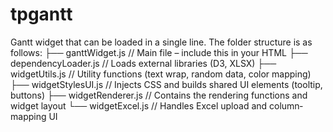 # tpgantt
Gantt widget that can be loaded in a single line.  The folder structure is as follows: 
  ├── ganttWidget.js         // Main file – include this in your HTML
  ├── dependencyLoader.js    // Loads external libraries (D3, XLSX)
  ├── widgetUtils.js         // Utility functions (text wrap, random data, color mapping)
  ├── widgetStylesUI.js      // Injects CSS and builds shared UI elements (tooltip, buttons)
  ├── widgetRenderer.js      // Contains the rendering functions and widget layout
  └── widgetExcel.js         // Handles Excel upload and column‐mapping UI
  
